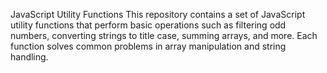 JavaScript Utility Functions
This repository contains a set of JavaScript utility functions that perform basic operations such as filtering odd numbers, converting strings to title case, summing arrays, and more. Each function solves common problems in array manipulation and string handling.
